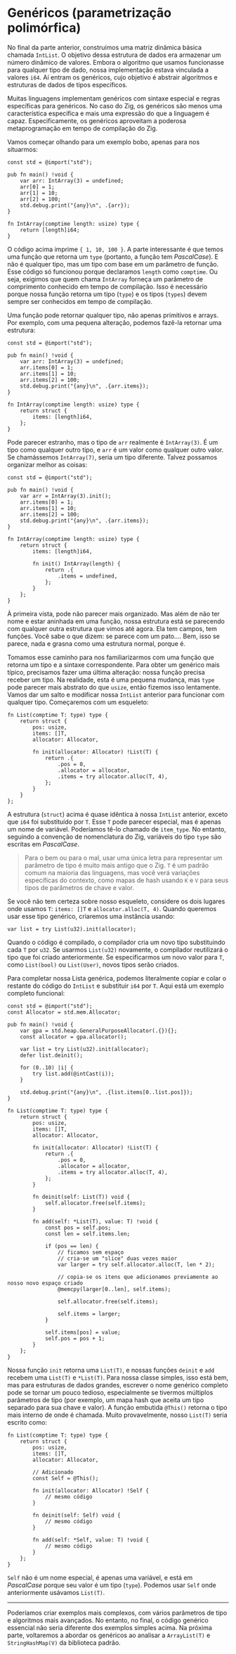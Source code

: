 # Genéricos (parametrização polimórfica)

No final da parte anterior, construímos uma matriz dinâmica básica chamada `IntList`. O objetivo dessa estrutura de dados era armazenar um número dinâmico de valores. Embora o algoritmo que usamos funcionasse para qualquer tipo de dado, nossa implementação estava vinculada a valores `i64`. Aí entram os genéricos, cujo objetivo é abstrair algoritmos e estruturas de dados de tipos específicos.

Muitas linguagens implementam genéricos com sintaxe especial e regras específicas para genéricos. No caso do Zig, os genéricos são menos uma característica específica e mais uma expressão do que a linguagem é capaz. Especificamente, os genéricos aproveitam a poderosa metaprogramação em tempo de compilação do Zig.

Vamos começar olhando para um exemplo bobo, apenas para nos situarmos:

```zig
const std = @import("std");

pub fn main() !void {
	var arr: IntArray(3) = undefined;
	arr[0] = 1;
	arr[1] = 10;
	arr[2] = 100;
	std.debug.print("{any}\n", .{arr});
}

fn IntArray(comptime length: usize) type {
	return [length]i64;
}
```

O código acima imprime `{ 1, 10, 100 }`. A parte interessante é que temos uma função que retorna um `type` (portanto, a função tem _PascalCase_). E não é qualquer tipo, mas um tipo com base em um parâmetro de função. Esse código só funcionou porque declaramos `length` como `comptime`. Ou seja, exigimos que quem chama `IntArray` forneça um parâmetro de comprimento conhecido em tempo de compilação. Isso é necessário porque nossa função retorna um tipo (`type`) e os tipos (`types`) devem sempre ser conhecidos em tempo de compilação.

Uma função pode retornar qualquer tipo, não apenas primitivos e arrays. Por exemplo, com uma pequena alteração, podemos fazê-la retornar uma estrutura:

```zig
const std = @import("std");

pub fn main() !void {
	var arr: IntArray(3) = undefined;
	arr.items[0] = 1;
	arr.items[1] = 10;
	arr.items[2] = 100;
	std.debug.print("{any}\n", .{arr.items});
}

fn IntArray(comptime length: usize) type {
	return struct {
		items: [length]i64,
	};
}
```

Pode parecer estranho, mas o tipo de `arr` realmente é `IntArray(3)`. É um tipo como qualquer outro tipo, e `arr` é um valor como qualquer outro valor. Se chamássemos `IntArray(7)`, seria um tipo diferente. Talvez possamos organizar melhor as coisas:

```zig
const std = @import("std");

pub fn main() !void {
	var arr = IntArray(3).init();
	arr.items[0] = 1;
	arr.items[1] = 10;
	arr.items[2] = 100;
	std.debug.print("{any}\n", .{arr.items});
}

fn IntArray(comptime length: usize) type {
	return struct {
		items: [length]i64,

		fn init() IntArray(length) {
			return .{
				.items = undefined,
			};
		}
	};
}
```

À primeira vista, pode não parecer mais organizado. Mas além de não ter nome e estar aninhada em uma função, nossa estrutura está se parecendo com qualquer outra estrutura que vimos até agora. Ela tem campos, tem funções. Você sabe o que dizem: se parece com um pato.... Bem, isso se parece, nada e grasna como uma estrutura normal, porque é.

Tomamos esse caminho para nos familiarizarmos com uma função que retorna um tipo e a sintaxe correspondente. Para obter um genérico mais típico, precisamos fazer uma última alteração: nossa função precisa receber um tipo. Na realidade, esta é uma pequena mudança, mas `type` pode parecer mais abstrato do que `usize`, então fizemos isso lentamente. Vamos dar um salto e modificar nossa `IntList` anterior para funcionar com qualquer tipo. Começaremos com um esqueleto:

```zig
fn List(comptime T: type) type {
	return struct {
		pos: usize,
		items: []T,
		allocator: Allocator,

		fn init(allocator: Allocator) !List(T) {
			return .{
				.pos = 0,
				.allocator = allocator,
				.items = try allocator.alloc(T, 4),
			};
		}
	}
};
```

A estrutura (`struct`) acima é quase idêntica à nossa `IntList` anterior, exceto que `i64` foi substituído por `T`. Esse `T` pode parecer especial, mas é apenas um nome de variável. Poderíamos tê-lo chamado de `item_type`. No entanto, seguindo a convenção de nomenclatura do Zig, variáveis do tipo `type` são escritas em _PascalCase_.

> Para o bem ou para o mal, usar uma única letra para representar um parâmetro de tipo é muito mais antigo que o Zig. `T` é um padrão comum na maioria das linguagens, mas você verá variações específicas do contexto, como mapas de hash usando `K` e `V` para seus tipos de parâmetros de chave e valor.

Se você não tem certeza sobre nosso esqueleto, considere os dois lugares onde usamos `T`: `items: []T` e `allocator.alloc(T, 4)`. Quando queremos usar esse tipo genérico, criaremos uma instância usando:

```zig
var list = try List(u32).init(allocator);
```

Quando o código é compilado, o compilador cria um novo tipo substituindo cada `T` por `u32`. Se usarmos `List(u32)` novamente, o compilador reutilizará o tipo que foi criado anteriormente. Se especificarmos um novo valor para `T`, como `List(bool)` ou `List(User)`, novos tipos serão criados.

Para completar nossa Lista genérica, podemos literalmente copiar e colar o restante do código do `IntList` e substituir `i64` por `T`. Aqui está um exemplo completo funcional:

```zig
const std = @import("std");
const Allocator = std.mem.Allocator;

pub fn main() !void {
	var gpa = std.heap.GeneralPurposeAllocator(.{}){};
	const allocator = gpa.allocator();

	var list = try List(u32).init(allocator);
	defer list.deinit();

	for (0..10) |i| {
		try list.add(@intCast(i));
	}

	std.debug.print("{any}\n", .{list.items[0..list.pos]});
}

fn List(comptime T: type) type {
	return struct {
		pos: usize,
		items: []T,
		allocator: Allocator,

		fn init(allocator: Allocator) !List(T) {
			return .{
				.pos = 0,
				.allocator = allocator,
				.items = try allocator.alloc(T, 4),
			};
		}

		fn deinit(self: List(T)) void {
			self.allocator.free(self.items);
		}

		fn add(self: *List(T), value: T) !void {
			const pos = self.pos;
			const len = self.items.len;

			if (pos == len) {
			    // ficamos sem espaço
			    // cria-se um "slice" duas vezes maior
				var larger = try self.allocator.alloc(T, len * 2);

                // copia-se os itens que adicionamos previamente ao nosso novo espaço criado
				@memcpy(larger[0..len], self.items);

				self.allocator.free(self.items);

				self.items = larger;
			}

			self.items[pos] = value;
			self.pos = pos + 1;
		}
	};
}
```

Nossa função `init` retorna uma `List(T)`, e nossas funções `deinit` e `add` recebem uma `List(T)` e `*List(T)`. Para nossa classe simples, isso está bem, mas para estruturas de dados grandes, escrever o nome genérico completo pode se tornar um pouco tedioso, especialmente se tivermos múltiplos parâmetros de tipo (por exemplo, um mapa hash que aceita um tipo separado para sua chave e valor). A função embutida `@This()` retorna o tipo mais interno de onde é chamada. Muito provavelmente, nosso `List(T)` seria escrito como:

```zig
fn List(comptime T: type) type {
	return struct {
		pos: usize,
		items: []T,
		allocator: Allocator,

		// Adicionado
		const Self = @This();

		fn init(allocator: Allocator) !Self {
			// mesmo código
		}

		fn deinit(self: Self) void {
			// mesmo código
		}

		fn add(self: *Self, value: T) !void {
			// mesmo código
		}
	};
}
```

`Self` não é um nome especial, é apenas uma variável, e está em _PascalCase_ porque seu valor é um tipo (`type`). Podemos usar `Self` onde anteriormente usávamos `List(T)`.



---

Poderíamos criar exemplos mais complexos, com vários parâmetros de tipo e algoritmos mais avançados. No entanto, no final, o código genérico essencial não seria diferente dos exemplos simples acima. Na próxima parte, voltaremos a abordar os genéricos ao analisar a `ArrayList(T)` e `StringHashMap(V)` da biblioteca padrão.
